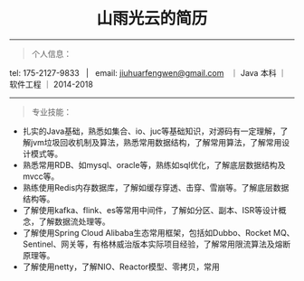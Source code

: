 # <center>山雨光云的简历
---
> 个人信息：  

tel: 175-2127-9833 &nbsp; | &nbsp;  email: jiuhuarfengwen@gmail.com &nbsp; ｜ Java
本科 ｜ 软件工程 ｜ 2014-2018

---
> 专业技能：  

* 扎实的Java基础，熟悉如集合、io、juc等基础知识，对源码有一定理解，了解jvm垃圾回收机制及算法，熟悉常用数据结构，了解常用算法，了解常用设计模式等。
* 熟悉常用RDB、如mysql、oracle等，熟练如sql优化，了解底层数据结构及mvcc等。
* 熟练使用Redis内存数据库，了解如缓存穿透、击穿、雪崩等。了解底层数据结构等。
* 了解使用kafka、flink、es等常用中间件，了解如分区、副本、ISR等设计概念，了解数据流处理等。
* 了解使用Spring Cloud Alibaba生态常用框架，包括如Dubbo、Rocket MQ、Sentinel、网关等，有格林威治版本实际项目经验，了解常用限流算法及熔断原理等。
* 了解使用netty，了解NIO、Reactor模型、零拷贝，常用